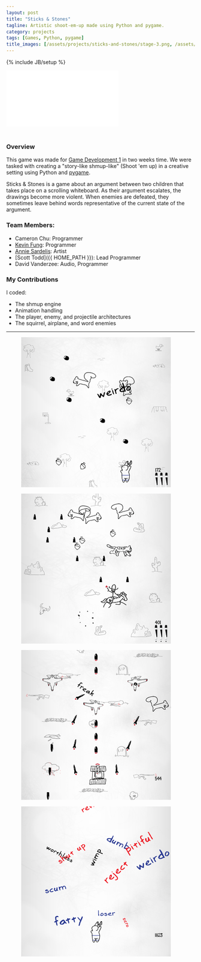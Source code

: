 ```yaml
---
layout: post
title: "Sticks & Stones"
tagline: Artistic shoot-em-up made using Python and pygame.
category: projects
tags: [Games, Python, pygame]
title_images: [/assets/projects/sticks-and-stones/stage-3.png, /assets/projects/sticks-and-stones/stage-2.png]
---
```

{% include JB/setup %}

<div class="video-wrapper"><iframe src="//player.vimeo.com/video/83719310" frameborder="0" webkitallowfullscreen mozallowfullscreen allowfullscreen></iframe></div>

<br>

<h3>Overview</h3>

This game was made for <a href="http://www.cogsci.rpi.edu/~destem/gamedev/">Game Development 1</a> in two weeks time. We were tasked with creating a "story-like shmup-like" (Shoot 'em up) in a creative setting using Python and <a href="http://www.pygame.org/">pygame</a>.

Sticks & Stones is a game about an argument between two children that takes place on a scrolling whiteboard. As their argument escalates, the drawings become more violent. When enemies are defeated, they sometimes leave behind words representative of the current state of the argument.

<h3>Team Members:</h3>

* Cameron Chu: Programmer
* [Kevin Fung](http://www.tinycranes.com/): Programmer
* [Annie Sardelis](http://asardelis3.wix.com/portfolio/): Artist
* [Scott Todd]({{ HOME_PATH }}): Lead Programmer
* David Vanderzee: Audio, Programmer

<h3>My Contributions</h3>

I coded:

* The shmup engine
* Animation handling
* The player, enemy, and projectile architectures
* The squirrel, airplane, and word enemies

<hr>

<div class="project-figures">
    <figure>
        <img src="/assets/projects/sticks-and-stones/stage-1.png" class="project-padded" height="400px" width="400px">
    </figure>
    <figure>
        <img src="/assets/projects/sticks-and-stones/stage-2.png" class="project-padded" height="400px" width="400px">
    </figure>
</div>

<div class="project-figures">
    <figure>
        <img src="/assets/projects/sticks-and-stones/stage-3.png" class="project-padded" height="400px" width="400px">
    </figure>
    <figure>
        <img src="/assets/projects/sticks-and-stones/stage-4.png" class="project-padded" height="400px" width="400px">
    </figure>
</div>

